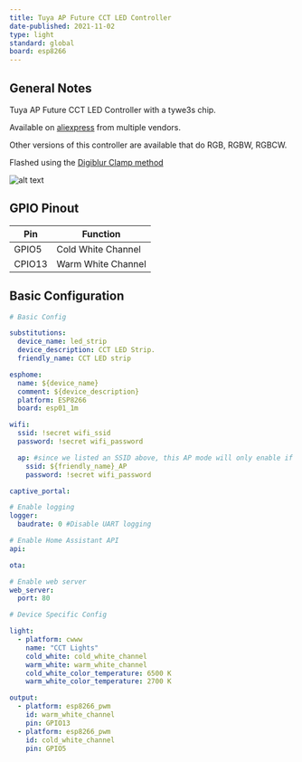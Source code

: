 ```yaml
---
title: Tuya AP Future CCT LED Controller
date-published: 2021-11-02
type: light
standard: global
board: esp8266
---
```


## General Notes

Tuya AP Future CCT LED Controller with a tywe3s chip.

Available on [aliexpress](https://www.aliexpress.com/item/4000080534824.html) from multiple vendors.

Other versions of this controller are available that do RGB, RGBW, RGBCW.

Flashed using the [Digiblur Clamp method](https://www.digiblur.com/2020/07/free-your-smart-devices-from-cloud.html)

![alt text](/Tuya-AP-Future-CCT.png "Tuya AP Future CCT LED Controller")

## GPIO Pinout

| Pin    | Function             |
| ------ | -------------------- |
| GPIO5  | Cold White Channel   |
| CPIO13 | Warm White Channel   |

## Basic Configuration

```yaml
# Basic Config

substitutions:
  device_name: led_strip
  device_description: CCT LED Strip.
  friendly_name: CCT LED strip

esphome:
  name: ${device_name}
  comment: ${device_description}
  platform: ESP8266
  board: esp01_1m

wifi:
  ssid: !secret wifi_ssid
  password: !secret wifi_password

  ap: #since we listed an SSID above, this AP mode will only enable if no WiFi connection could be made
    ssid: ${friendly_name}_AP
    password: !secret wifi_password

captive_portal:

# Enable logging
logger:
  baudrate: 0 #Disable UART logging

# Enable Home Assistant API
api:

ota:

# Enable web server
web_server:
  port: 80

# Device Specific Config

light:
  - platform: cwww
    name: "CCT Lights"
    cold_white: cold_white_channel
    warm_white: warm_white_channel
    cold_white_color_temperature: 6500 K
    warm_white_color_temperature: 2700 K

output:
  - platform: esp8266_pwm
    id: warm_white_channel
    pin: GPIO13
  - platform: esp8266_pwm
    id: cold_white_channel
    pin: GPIO5

```
